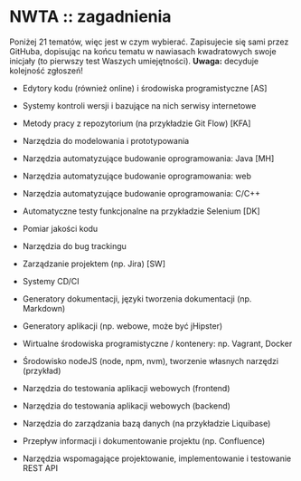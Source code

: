 # NWTA :: zagadnienia

Poniżej 21 tematów, więc jest w czym wybierać. Zapisujecie się sami przez GitHuba, dopisując na końcu tematu w nawiasach kwadratowych swoje inicjały (to pierwszy test Waszych umiejętności). **Uwaga:** decyduje kolejność zgłoszeń!

- Edytory kodu (również online) i środowiska programistyczne [AS]

- Systemy kontroli wersji i bazujące na nich serwisy internetowe

- Metody pracy z repozytorium (na przykładzie Git Flow) [KFA]

- Narzędzia do modelowania i prototypowania

- Narzędzia automatyzujące budowanie oprogramowania: Java [MH]

- Narzędzia automatyzujące budowanie oprogramowania: web

- Narzędzia automatyzujące budowanie oprogramowania: C/C++

- Automatyczne testy funkcjonalne na przykładzie Selenium [DK]

- Pomiar jakości kodu

- Narzędzia do bug trackingu

- Zarządzanie projektem (np. Jira) [SW]

- Systemy CD/CI

- Generatory dokumentacji, języki tworzenia dokumentacji (np. Markdown)

- Generatory aplikacji (np. webowe, może być jHipster)

- Wirtualne środowiska programistyczne / kontenery: np. Vagrant, Docker

- Środowisko nodeJS (node, npm, nvm), tworzenie własnych narzędzi (przykład)

- Narzędzia do testowania aplikacji webowych (frontend)

- Narzędzia do testowania aplikacji webowych (backend)

- Narzędzia do zarządzania bazą danych (na przykładzie Liquibase)

- Przepływ informacji i dokumentowanie projektu (np. Confluence)

- Narzędzia wspomagające projektowanie, implementowanie i testowanie REST API
